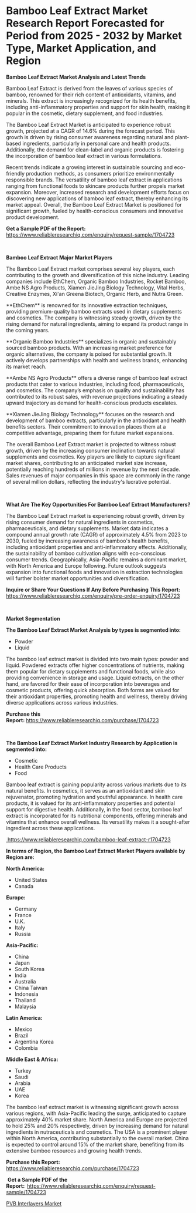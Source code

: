 <p><h1>Bamboo Leaf Extract Market Research Report Forecasted for Period from 2025 -  2032 by Market Type, Market Application, and Region</h1></p><p><strong>Bamboo Leaf Extract Market Analysis and Latest Trends</strong></p>
<p><p>Bamboo Leaf Extract is derived from the leaves of various species of bamboo, renowned for their rich content of antioxidants, vitamins, and minerals. This extract is increasingly recognized for its health benefits, including anti-inflammatory properties and support for skin health, making it popular in the cosmetic, dietary supplement, and food industries.</p><p>The Bamboo Leaf Extract Market is anticipated to experience robust growth, projected at a CAGR of 14.6% during the forecast period. This growth is driven by rising consumer awareness regarding natural and plant-based ingredients, particularly in personal care and health products. Additionally, the demand for clean-label and organic products is fostering the incorporation of bamboo leaf extract in various formulations.</p><p>Recent trends indicate a growing interest in sustainable sourcing and eco-friendly production methods, as consumers prioritize environmentally responsible brands. The versatility of bamboo leaf extract in applications ranging from functional foods to skincare products further propels market expansion. Moreover, increased research and development efforts focus on discovering new applications of bamboo leaf extract, thereby enhancing its market appeal. Overall, the Bamboo Leaf Extract Market is positioned for significant growth, fueled by health-conscious consumers and innovative product development.</p></p>
<p><strong>Get a Sample PDF of the Report:&nbsp;</strong> <a href="https://www.reliableresearchiq.com/enquiry/request-sample/1704723?utm_campaign=2761&utm_medium=2&utm_source=Github&utm_content=ia&utm_term=02042025&utm_id=bamboo-leaf-extract">https://www.reliableresearchiq.com/enquiry/request-sample/1704723</a></p>
<p>&nbsp;</p>
<p><strong>Bamboo Leaf Extract Major Market Players</strong></p>
<p><p>The Bamboo Leaf Extract market comprises several key players, each contributing to the growth and diversification of this niche industry. Leading companies include EthChem, Organic Bamboo Industries, Rocket Bamboo, Ambe NS Agro Products, Xiamen JieJing Biology Technology, Vital Herbs, Creative Enzymes, Xi'an Greena Biotech, Organic Herb, and Nutra Green.</p><p>**EthChem** is renowned for its innovative extraction techniques, providing premium-quality bamboo extracts used in dietary supplements and cosmetics. The company is witnessing steady growth, driven by the rising demand for natural ingredients, aiming to expand its product range in the coming years.</p><p>**Organic Bamboo Industries** specializes in organic and sustainably sourced bamboo products. With an increasing market preference for organic alternatives, the company is poised for substantial growth. It actively develops partnerships with health and wellness brands, enhancing its market reach.</p><p>**Ambe NS Agro Products** offers a diverse range of bamboo leaf extract products that cater to various industries, including food, pharmaceuticals, and cosmetics. The company’s emphasis on quality and sustainability has contributed to its robust sales, with revenue projections indicating a steady upward trajectory as demand for health-conscious products escalates.</p><p>**Xiamen JieJing Biology Technology** focuses on the research and development of bamboo extracts, particularly in the antioxidant and health benefits sectors. Their commitment to innovation places them at a competitive advantage, preparing them for future market expansions.</p><p>The overall Bamboo Leaf Extract market is projected to witness robust growth, driven by the increasing consumer inclination towards natural supplements and cosmetics. Key players are likely to capture significant market shares, contributing to an anticipated market size increase, potentially reaching hundreds of millions in revenue by the next decade. Sales revenues of major companies in this space are commonly in the range of several million dollars, reflecting the industry's lucrative potential.</p></p>
<p>&nbsp;</p>
<p><strong>What Are The Key Opportunities For Bamboo Leaf Extract Manufacturers?</strong></p>
<p><p>The Bamboo Leaf Extract market is experiencing robust growth, driven by rising consumer demand for natural ingredients in cosmetics, pharmaceuticals, and dietary supplements. Market data indicates a compound annual growth rate (CAGR) of approximately 4.5% from 2023 to 2030, fueled by increasing awareness of bamboo's health benefits, including antioxidant properties and anti-inflammatory effects. Additionally, the sustainability of bamboo cultivation aligns with eco-conscious consumer trends. Geographically, Asia-Pacific remains a dominant market, with North America and Europe following. Future outlook suggests expansion into functional foods and innovation in extraction technologies will further bolster market opportunities and diversification.</p></p>
<p><strong>Inquire or Share Your Questions If Any Before Purchasing This Report:</strong> <a href="https://www.reliableresearchiq.com/enquiry/pre-order-enquiry/1704723?utm_campaign=2761&utm_medium=2&utm_source=Github&utm_content=ia&utm_term=02042025&utm_id=bamboo-leaf-extract">https://www.reliableresearchiq.com/enquiry/pre-order-enquiry/1704723</a></p>
<p>&nbsp;</p>
<p><strong>Market Segmentation</strong></p>
<p><strong>The Bamboo Leaf Extract Market Analysis by types is segmented into:</strong></p>
<p><ul><li>Powder</li><li>Liquid</li></ul></p>
<p><p>The bamboo leaf extract market is divided into two main types: powder and liquid. Powdered extracts offer higher concentrations of nutrients, making them popular for dietary supplements and functional foods, while also providing convenience in storage and usage. Liquid extracts, on the other hand, are favored for their ease of incorporation into beverages and cosmetic products, offering quick absorption. Both forms are valued for their antioxidant properties, promoting health and wellness, thereby driving diverse applications across various industries.</p></p>
<p><strong>Purchase this Report:&nbsp;</strong><a href="https://www.reliableresearchiq.com/purchase/1704723?utm_campaign=2761&utm_medium=2&utm_source=Github&utm_content=ia&utm_term=02042025&utm_id=bamboo-leaf-extract">https://www.reliableresearchiq.com/purchase/1704723</a></p>
<p>&nbsp;</p>
<p><strong>The Bamboo Leaf Extract Market Industry Research by Application is segmented into:</strong></p>
<p><ul><li>Cosmetic</li><li>Health Care Products</li><li>Food</li></ul></p>
<p><p>Bamboo leaf extract is gaining popularity across various markets due to its natural benefits. In cosmetics, it serves as an antioxidant and skin rejuvenator, promoting hydration and youthful appearance. In health care products, it is valued for its anti-inflammatory properties and potential support for digestive health. Additionally, in the food sector, bamboo leaf extract is incorporated for its nutritional components, offering minerals and vitamins that enhance overall wellness. Its versatility makes it a sought-after ingredient across these applications.</p></p>
<p><a href="https://www.reliableresearchiq.com/bamboo-leaf-extract-r1704723?utm_campaign=2761&utm_medium=2&utm_source=Github&utm_content=ia&utm_term=02042025&utm_id=bamboo-leaf-extract">&nbsp;https://www.reliableresearchiq.com/bamboo-leaf-extract-r1704723</a></p>
<p><strong>In terms of Region, the Bamboo Leaf Extract Market Players available by Region are:</strong></p>
<p>
    <p> <strong> North America: </strong>
        <ul>
            <li>United States</li>
            <li>Canada</li>
        </ul>
        </p> 
    <p> <strong> Europe: </strong>
        <ul>
            <li>Germany</li>
            <li>France</li>
            <li>U.K.</li>
            <li>Italy</li>
            <li>Russia</li>
        </ul>
        </p> 
    <p> <strong> Asia-Pacific: </strong>
        <ul>
            <li>China</li>
            <li>Japan</li>
            <li>South Korea</li>
            <li>India</li>
            <li>Australia</li>
            <li>China Taiwan</li>
            <li>Indonesia</li>
            <li>Thailand</li>
            <li>Malaysia</li>
        </ul>
        </p> 
    <p> <strong> Latin America: </strong>
        <ul>
            <li>Mexico</li>
            <li>Brazil</li>
            <li>Argentina Korea</li>
            <li>Colombia</li>
        </ul>
        </p> 
    <p> <strong> Middle East & Africa: </strong>
        <ul>
            <li>Turkey</li>
            <li>Saudi</li>
            <li>Arabia</li>
            <li>UAE</li>
            <li>Korea</li>
        </ul>
    </p>
    </p>
<p><p>The bamboo leaf extract market is witnessing significant growth across various regions, with Asia-Pacific leading the surge, anticipated to capture approximately 40% market share. North America and Europe are projected to hold 25% and 20% respectively, driven by increasing demand for natural ingredients in nutraceuticals and cosmetics. The USA is a prominent player within North America, contributing substantially to the overall market. China is expected to control around 15% of the market share, benefiting from its extensive bamboo resources and growing health trends.</p></p>
<p><strong>Purchase this Report: </strong><a href="https://www.reliableresearchiq.com/purchase/1704723?utm_campaign=2761&utm_medium=2&utm_source=Github&utm_content=ia&utm_term=02042025&utm_id=bamboo-leaf-extract">https://www.reliableresearchiq.com/purchase/1704723</a></p>
<p>&nbsp;<strong>Get a Sample PDF of the Report:&nbsp;&nbsp;</strong><a href="https://www.reliableresearchiq.com/enquiry/request-sample/1704723?utm_campaign=2761&utm_medium=2&utm_source=Github&utm_content=ia&utm_term=02042025&utm_id=bamboo-leaf-extract">https://www.reliableresearchiq.com/enquiry/request-sample/1704723</a></p>
<p><strong></strong></p>
<p><p><a href="https://github.com/penglatilles/Market-Research-Report-List-1/blob/main/pvb-interlayers-market.md?utm_campaign=2761&utm_medium=2&utm_source=Github&utm_content=ia&utm_term=02042025&utm_id=bamboo-leaf-extract">PVB Interlayers Market</a></p></p>
